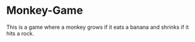 # Monkey-Game
This is a game where a monkey grows if it eats a banana and shrinks if it hits a rock.
